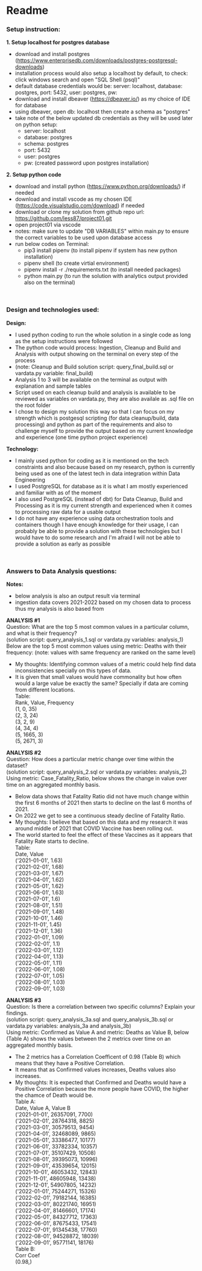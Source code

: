 # Readme


### Setup instruction:

**1. Setup localhost for postgres database**
 - download and install postgres (https://www.enterprisedb.com/downloads/postgres-postgresql-downloads)
 - installation process would also setup a localhost by default, to check: click windows search and open "SQL Shell (psql)"
 - default database credentials would be: server: localhost, database: postgres, port: 5432, user: postgres, pw: <created password upon postgres installation>
 - download and install dbeaver (https://dbeaver.io/) as my choice of IDE for database
 - using dbeaver, open db: localhost then create a schema as "postgres"
 - take note of the below updated db credentials as they will be used later on python setup:
     - server: localhost
     - database: postgres
     - schema: postgres
     - port: 5432
     - user: postgres
     - pw: (created password upon postgres installation)

**2. Setup python code**
 - download and install python (https://www.python.org/downloads/) if needed
 - download and install vscode as my chosen IDE (https://code.visualstudio.com/download) if needed
 - download or clone my solution from github repo url: https://github.com/less87/project01.git
 - open project01 via vscode
 - notes: make sure to update "DB VARIABLES" within main.py to ensure the correct variables to be used upon database access
 - run below codes on Terminal:
     - pip3 install pipenv (to install pipenv if system has new python installation)
     - pipenv shell (to create virtial environment)
     - pipenv install -r ./requirements.txt (to install needed packages)
     - python main.py (to run the solution with analytics output provided also on the terminal)

<br />

### Design and technologies used:

**Design:**
 - I used python coding to run the whole solution in a single code as long as the setup instructions were followed
 - The python code would process: Ingestion, Cleanup and Build and Analysis with output showing on the terminal on every step of the process
 - (note: Cleanup and Build solution script: query_final_build.sql or vardata.py variable: final_build)
 - Analysis 1 to 3 will be available on the terminal as output with explanation and sample tables
 - Script used on each cleanup build and analysis is available to be reviewed as variables on vardata.py, they are also availale as .sql file on the root folder
 - I chose to design my solution this way so that I can focus on my strength which is postgesql scripting (for data cleanup/build, data processing) and python as part of the requirements and also to challenge myself to provide the output based on my current knowledge and experience (one time python project experience)

 **Technology:**
 - I mainly used python for coding as it is mentioned on the tech constraints and also because based on my research, python is currently being used as one of the latest tech in data integration within Data Engineering
 - I used PostgreSQL for database as it is what I am mostly experienced and familiar with as of the moment
 - I also used PostgreSQL (instead of dbt) for Data Cleanup, Build and Processing as it is my current strength and experienced when it comes to processing raw data for a usable output
 - I do not have any experience using data orchestration tools and containers though I have enough knowledge for their usage, I can probably be able to provide a solution with these technologies but I would have to do some research and I'm afraid I will not be able to provide a solution as early as possible

<br />

### Answers to Data Analysis questions:
**Notes:**
 - below analysis is also an output result via terminal
 - ingestion data covers 2021-2022 based on my chosen data to process thus my analysis is also based from

**ANALYSIS #1**  
Question: What are the top 5 most common values in a particular column, and what is their frequency?  
(solution script: query_analysis_1.sql or vardata.py variables: analysis_1)  
Below are the top 5 most common values using metric: Deaths with their frequency: (note: values with same frequency are ranked on the same level)  
 - My thoughts: Identifying common values of a metric could help find data inconsistencies specially on this types of data.
 - It is given that small values would have commonality but how often would a large value be exactly the same? Specially if data are coming from different locations.  
Table:  
Rank, Value, Frequency  
(1, 0, 35)  
(2, 3, 24)  
(3, 2, 9)  
(4, 34, 4)  
(5, 1665, 3)  
(5, 2671, 3)  

**ANALYSIS #2**  
Question: How does a particular metric change over time within the dataset?  
(solution script: query_analysis_2.sql or vardata.py variables: analysis_2)  
Using metric: Case_Fatality_Ratio, below shows the change in value over time on an aggregated monthly basis.  
 - Below data shows that Fatality Ratio did not have much change within the first 6 months of 2021 then starts to decline on the last 6 months of 2021.
 - On 2022 we get to see a continuous steady decline of Fatality Ratio.
 - My thoughts: I believe that based on this data and my research it was around middle of 2021 that COVID Vaccine has been rolling out.
 - The world started to feel the effect of these Vaccines as it appears that Fatality Rate starts to decline.  
Table:  
Date, Value  
('2021-01-01', 1.63)  
('2021-02-01', 1.68)  
('2021-03-01', 1.67)  
('2021-04-01', 1.62)  
('2021-05-01', 1.62)  
('2021-06-01', 1.63)  
('2021-07-01', 1.6)  
('2021-08-01', 1.51)  
('2021-09-01', 1.48)  
('2021-10-01', 1.46)  
('2021-11-01', 1.45)  
('2021-12-01', 1.36)  
('2022-01-01', 1.09)  
('2022-02-01', 1.1)  
('2022-03-01', 1.12)  
('2022-04-01', 1.13)  
('2022-05-01', 1.11)  
('2022-06-01', 1.08)  
('2022-07-01', 1.05)  
('2022-08-01', 1.03)  
('2022-09-01', 1.03)  

**ANALYSIS #3**  
Question: Is there a correlation between two specific columns? Explain your findings.  
(solution script: query_analysis_3a.sql and query_analysis_3b.sql or vardata.py variables: analysis_3a and analysis_3b)  
Using metric: Confirmed as Value A and metric: Deaths as Value B, below (Table A) shows the values between the 2 metrics over time on an aggregated monthly basis.  
 - The 2 metrics has a Correlation Coefficent of 0.98 (Table B) which means that they have a Positive Correlation.
 - It means that as Confirmed values increases, Deaths values also increases.
 - My thoughts: It is expected that Confirmed and Deaths would have a Positive Correlation because the more people have COVID, the higher the chamce of Death would be.  
Table A:  
Date, Value A, Value B  
('2021-01-01', 26357091, 7700)  
('2021-02-01', 28764318, 8825)  
('2021-03-01', 30579513, 9454)  
('2021-04-01', 32468089, 9865)  
('2021-05-01', 33386477, 10177)  
('2021-06-01', 33782334, 10357)  
('2021-07-01', 35107429, 10508)  
('2021-08-01', 39395073, 10996)  
('2021-09-01', 43539654, 12015)  
('2021-10-01', 46053432, 12843)  
('2021-11-01', 48605948, 13438)  
('2021-12-01', 54907805, 14232)  
('2022-01-01', 75244271, 15326)  
('2022-02-01', 79182144, 16385)  
('2022-03-01', 80221740, 16951)  
('2022-04-01', 81466601, 17174)  
('2022-05-01', 84327712, 17363)  
('2022-06-01', 87675433, 17541)  
('2022-07-01', 91345438, 17760)  
('2022-08-01', 94528872, 18039)  
('2022-09-01', 95771141, 18176)  
Table B:  
Corr Coef  
(0.98,)  

